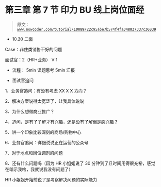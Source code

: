 # 第三章 第 7 节 印力 BU 线上岗位面经

> 原文：[`www.nowcoder.com/tutorial/10089/22c95abe7b574f4fa348037337c36039`](https://www.nowcoder.com/tutorial/10089/22c95abe7b574f4fa348037337c36039)

*   10.20 二面

Case：非住类销售不好的问题

面试官：2（HR+业务） V 1

*   流程：  5min 读题思考 5min 汇报

*   面试官追问

1、业务官追问：有没有考虑 XX X X 方向？

2、解决方案说得太宽泛了，让我具体说说

3、为什么想做商业推广？

4、追问，是有了了解才有兴趣，还是没有了解但是感兴趣？

5、讲一个印象比较深刻的商场/购物中心

6、业务官追问：详细说说正在运营的公众号

7、对于地点和岗位调剂的问题

8、还有什么问题吗（因为 HR 小姐姐说了 30 分钟到了且时间用得很充裕，感觉在暗示我啥，我就说我没有问题了）

HR 小姐姐开始前说了是考察解决问题的实际能力